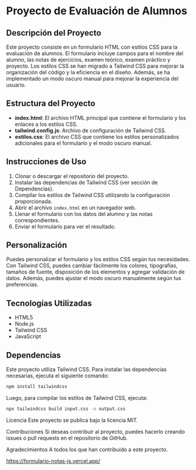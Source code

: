 # Proyecto de Evaluación de Alumnos

## Descripción del Proyecto

Este proyecto consiste en un formulario HTML con estilos CSS para la evaluación de alumnos. El formulario incluye campos para el nombre del alumno, las notas de ejercicios, examen teórico, examen práctico y proyecto. Los estilos CSS se han migrado a Tailwind CSS para mejorar la organización del código y la eficiencia en el diseño. Además, se ha implementado un modo oscuro manual para mejorar la experiencia del usuario.

## Estructura del Proyecto

- **index.html**: El archivo HTML principal que contiene el formulario y los enlaces a los estilos CSS.
- **tailwind.config.js**: Archivo de configuración de Tailwind CSS.
- **estilos.css**: El archivo CSS que contiene los estilos personalizados adicionales para el formulario y el modo oscuro manual.

## Instrucciones de Uso

1. Clonar o descargar el repositorio del proyecto.
2. Instalar las dependencias de Tailwind CSS (ver sección de Dependencias).
3. Compilar los estilos de Tailwind CSS utilizando la configuración proporcionada.
4. Abrir el archivo `index.html` en un navegador web.
5. Llenar el formulario con los datos del alumno y las notas correspondientes.
6. Enviar el formulario para ver el resultado.

## Personalización

Puedes personalizar el formulario y los estilos CSS según tus necesidades. Con Tailwind CSS, puedes cambiar fácilmente los colores, tipografías, tamaños de fuente, disposición de los elementos y agregar validación de datos. Además, puedes ajustar el modo oscuro manualmente según tus preferencias.

## Tecnologías Utilizadas

- HTML5
- Node.js
- Tailwind CSS
- JavaScript

## Dependencias

Este proyecto utiliza Tailwind CSS. Para instalar las dependencias necesarias, ejecuta el siguiente comando:

```bash
npm install tailwindcss
```
Luego, para compilar los estilos de Tailwind CSS, ejecuta:

```bash
npx tailwindcss build input.css -o output.css
```
Licencia
Este proyecto se publica bajo la licencia MIT.

Contribuciones
Si deseas contribuir al proyecto, puedes hacerlo creando issues o pull requests en el repositorio de GitHub.

Agradecimientos
A todos los que han contribuido a este proyecto.

https://formulario-notas-js.vercel.app/
